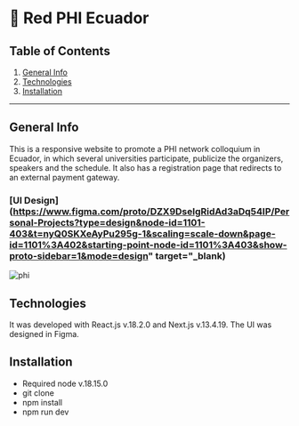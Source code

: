# :city_sunset: Red PHI Ecuador

## Table of Contents
1. [General Info](#general-info)
2. [Technologies](#technologies)
3. [Installation](#installation)

***
## General Info

This is a responsive website to promote a PHI network colloquium in Ecuador, in which several universities participate, publicize the organizers, speakers and the schedule. It also has a registration page that redirects to an external payment gateway.

### [UI Design](https://www.figma.com/proto/DZX9DselgRidAd3aDq54IP/Personal-Projects?type=design&node-id=1101-403&t=nyQ0SKXeAyPu295g-1&scaling=scale-down&page-id=1101%3A402&starting-point-node-id=1101%3A403&show-proto-sidebar=1&mode=design" target="_blank)

![phi](https://github.com/MAlexGG/phi-ecuador/assets/73828751/2761e458-8f04-490c-aa11-c30e86904a25)

## Technologies
It was developed with React.js v.18.2.0 and Next.js v.13.4.19. The UI was designed in Figma. 

## Installation
- Required node v.18.15.0
- git clone <repository>
- npm install
- npm run dev
